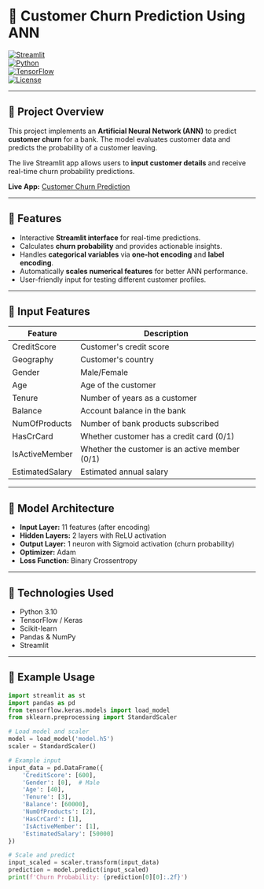 # 🚀 Customer Churn Prediction Using ANN

[![Streamlit](https://static.streamlit.io/badges/streamlit_badge_black_white.svg)](https://ann-classification-churn2025.streamlit.app/)  
[![Python](https://img.shields.io/badge/Python-3.10-blue)](https://www.python.org/)  
[![TensorFlow](https://img.shields.io/badge/TensorFlow-2.15.0-orange)](https://www.tensorflow.org/)  
[![License](https://img.shields.io/badge/License-MIT-green)](LICENSE)

---

## 🔹 Project Overview

This project implements an **Artificial Neural Network (ANN)** to predict **customer churn** for a bank. The model evaluates customer data and predicts the probability of a customer leaving.  

The live Streamlit app allows users to **input customer details** and receive real-time churn probability predictions.

**Live App:** [Customer Churn Prediction](https://ann-classification-churn2025.streamlit.app/)

---

## 🔹 Features

- Interactive **Streamlit interface** for real-time predictions.
- Calculates **churn probability** and provides actionable insights.
- Handles **categorical variables** via **one-hot encoding** and **label encoding**.
- Automatically **scales numerical features** for better ANN performance.
- User-friendly input for testing different customer profiles.

---

## 🔹 Input Features

| Feature | Description |
|---------|-------------|
| CreditScore | Customer's credit score |
| Geography | Customer's country |
| Gender | Male/Female |
| Age | Age of the customer |
| Tenure | Number of years as a customer |
| Balance | Account balance in the bank |
| NumOfProducts | Number of bank products subscribed |
| HasCrCard | Whether customer has a credit card (0/1) |
| IsActiveMember | Whether the customer is an active member (0/1) |
| EstimatedSalary | Estimated annual salary |

---

## 🔹 Model Architecture

- **Input Layer:** 11 features (after encoding)
- **Hidden Layers:** 2 layers with ReLU activation
- **Output Layer:** 1 neuron with Sigmoid activation (churn probability)
- **Optimizer:** Adam
- **Loss Function:** Binary Crossentropy

---

## 🔹 Technologies Used

- Python 3.10  
- TensorFlow / Keras  
- Scikit-learn  
- Pandas & NumPy  
- Streamlit  

---

## 🔹 Example Usage

```python
import streamlit as st
import pandas as pd
from tensorflow.keras.models import load_model
from sklearn.preprocessing import StandardScaler

# Load model and scaler
model = load_model('model.h5')
scaler = StandardScaler()

# Example input
input_data = pd.DataFrame({
    'CreditScore': [600],
    'Gender': [0],  # Male
    'Age': [40],
    'Tenure': [3],
    'Balance': [60000],
    'NumOfProducts': [2],
    'HasCrCard': [1],
    'IsActiveMember': [1],
    'EstimatedSalary': [50000]
})

# Scale and predict
input_scaled = scaler.transform(input_data)
prediction = model.predict(input_scaled)
print(f'Churn Probability: {prediction[0][0]:.2f}')
